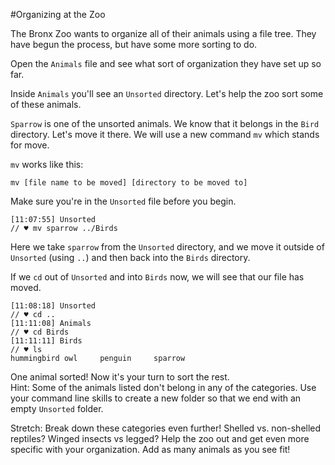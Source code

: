 #Organizing at the Zoo

The Bronx Zoo wants to organize all of their animals using a file tree. They have begun the process, but have some more sorting to do.

Open the `Animals` file and see what sort of organization they have set up so far.

Inside `Animals` you'll see an `Unsorted` directory. Let's help the zoo sort some of these animals.

`Sparrow` is one of the unsorted animals. We know that it belongs in the `Bird` directory. Let's move it there. We will use a new command `mv` which stands for move.

`mv` works like this:

	mv [file name to be moved] [directory to be moved to]

Make sure you're in the `Unsorted` file before you begin.

	[11:07:55] Unsorted
	// ♥ mv sparrow ../Birds

Here we take `sparrow` from the `Unsorted` directory, and we move it outside of `Unsorted` (using `..`) and then back into the `Birds` directory.

If we `cd` out of `Unsorted` and into `Birds` now, we will see that our file has moved.

	[11:08:18] Unsorted
	// ♥ cd ..
	[11:11:08] Animals
	// ♥ cd Birds
	[11:11:11] Birds
	// ♥ ls
	hummingbird	owl		penguin		sparrow

One animal sorted! Now it's your turn to sort the rest. 		
Hint: Some of the animals listed don't belong in any of the categories. Use your command line skills to create a new folder so that we end with an empty `Unsorted` folder.

Stretch: Break down these categories even further! Shelled vs. non-shelled reptiles? Winged insects vs legged? Help the zoo out and get even more specific with your organization. Add as many animals as you see fit!
